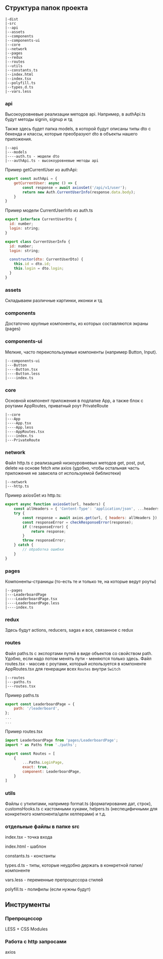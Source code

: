 ## Структура папок проекта

```
|-dist
|-src
|--api
|--assets
|--components
|--components-ui
|--core
|--network
|--pages
|--redux
|--routes
|--utils
|--constants.ts
|--index.html
|--index.tsx
|--polyfill.ts
|--types.d.ts
|--vars.less
```

### api
Высокоуровневые реализации методов api.
Например, в authApi.ts будут методы signin, signup и тд

Также здесь будет папка models, в которой будут описаны типы dto с бекенда и классы, которые преобразуют dto в объекты нашего приложения.

```
|--api
|---models
|----auth.ts - модели dto
|---authApi.ts - высокоуровневые методы api
```

Пример getCurrentUser из authApi:
```js
export const authApi = {
    getCurrentUser: async () => {
        const response = await axiosGet('/api/v1/user');
        return new Auth.CurrentUserInfo(response.data.body);
    }
}
```

Пример модели CurrentUserInfo из auth.ts
```js
export interface CurrentUserDto {
  id: number;
  login: string;
}

export class CurrentUserInfo {
  id: number;
  login: string;

  constructor(dto: CurrentUserDto) {
    this.id = dto.id;
    this.login = dto.login;
  }
}
```

### assets
Складываем различные картинки, иконки и тд

### components
Достаточно крупные компоненты, из которых составляются экраны (pages)

### components-ui
Мелкие, часто переиспользуемые компоненты (например Button, Input).
```
|--components-ui
|---Button
|----Button.tsx
|----Button.less
|----index.ts
```

### core
Основной компонент приложения в подпапке App, а также блок с роутами AppRoutes, приватный роут PrivateRoute
```
|--core
|---App
|----App.tsx
|----App.less
|----AppRoutes.tsx
|----index.ts
|---PrivateRoute
```

### network
Файл http.ts с реализацией низкоуровневых методов get, post, put, delete на основе fetch или axios (удобно, чтобы остальная часть приложения не зависела от используемой библиотеки)
```
|--network
|---http.ts
```
Пример axiosGet из http.ts:
```js
export async function axiosGet(url, headers) {
    const allHeaders = { 'Content-Type': 'application/json', ...headers };
    try {
        const response = await axios.get(url, { headers: allHeaders });
        const responseError = checkResponseError(response);
        if (!responseError) {
            return response;
        }
        throw responseError;
    } catch {
        // обработка ошибки
    }
}
```

### pages
Компоненты-страницы (то-есть те и только те, на которые ведут роуты)
```
|--pages
|---LeaderboardPage
|----LeaderboardPage.tsx
|----LeaderboardPage.less
|----index.ts
```

### redux
Здесь будут actions, reducers, sagas и все, связанное с redux

### routes
Файл paths.ts с экспортами путей в виде объектов со свойством path.
Удобно, если надо потом менять пути - меняются только здесь.
Файл routes.tsx - массив с роутами, который используется в компоненте AppRoutes.tsx для генерации всех `Routes` внутри `Switch`
```
|--routes
|---paths.ts
|---routes.tsx
```

Пример paths.ts
```js
export const LeaderboardPage = {
    path: '/leaderboard',
};
...
...
```

Пример routes.tsx
```js
import LeaderboardPage from 'pages/LeaderboardPage';
import * as Paths from './paths';

export const Routes = [
    {
        ...Paths.LoginPage,
        exact: true,
        component: LeaderboardPage,
    }
]
```

### utils
Файлы с утилитами, например format.ts (форматирование дат, строк), customsHooks.ts с кастомными хуками, helpers.ts (неспецифичными для конкретного компонента/цели хелперами) и т.д.

### отдельные файлы в папке src
index.tsx - точка входа

index.html - шаблон

constants.ts - константы

types.d.ts - типы, которые неудобно держать в конкретной папке/компоненте

vars.less - переменные препроцессора стилей

polyfill.ts - полифилы (если нужны будут)

## Инструменты

### Препроцессор
LESS + CSS Modules

### Работа с http запросами
axios
